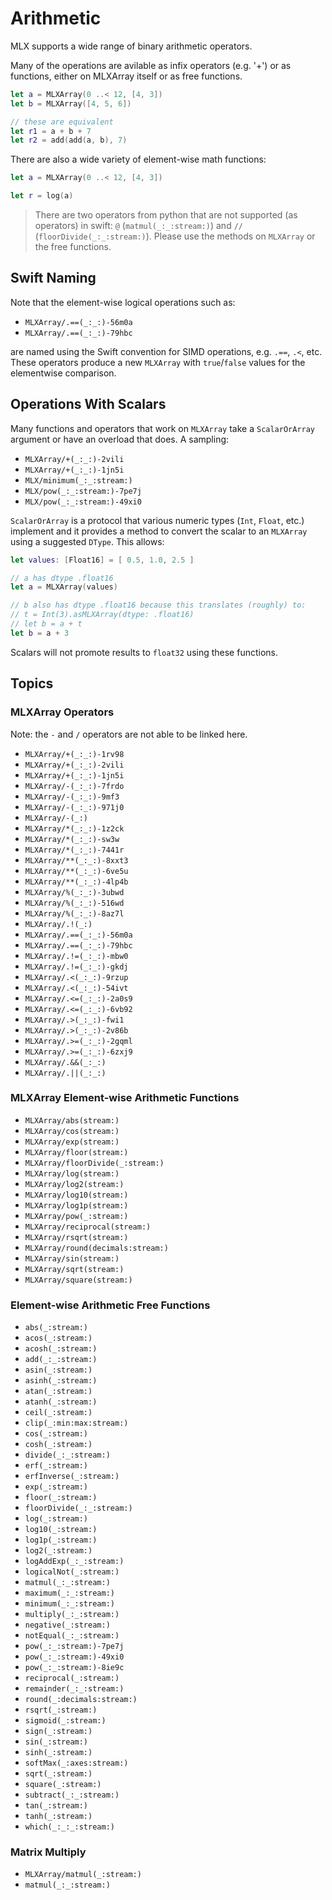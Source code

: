 # Arithmetic

MLX supports a wide range of binary arithmetic operators.

Many of the operations are avilable as infix operators (e.g. '+') or
as functions, either on MLXArray itself or as free functions.

```swift
let a = MLXArray(0 ..< 12, [4, 3])
let b = MLXArray([4, 5, 6])

// these are equivalent
let r1 = a + b + 7
let r2 = add(add(a, b), 7)
```

There are also a wide variety of element-wise math functions:

```swift
let a = MLXArray(0 ..< 12, [4, 3])

let r = log(a)
```

> There are two operators from python that are not supported (as operators) in
swift: `@` (``matmul(_:_:stream:)``) and `//` (``floorDivide(_:_:stream:)``).  Please
use the methods on `MLXArray` or the free functions.

## Swift Naming

Note that the element-wise logical operations such as:

- ``MLXArray/.==(_:_:)-56m0a``
- ``MLXArray/.==(_:_:)-79hbc``

are named using the Swift convention for SIMD operations, e.g. `.==`, `.<`, etc.  These
operators produce a new ``MLXArray`` with `true`/`false` values for the elementwise comparison.

## Operations With Scalars

Many functions and operators that work on ``MLXArray`` take a ``ScalarOrArray`` argument or have
an overload that does.  A sampling:

- ``MLXArray/+(_:_:)-2vili``
- ``MLXArray/+(_:_:)-1jn5i``
- ``MLX/minimum(_:_:stream:)``
- ``MLX/pow(_:_:stream:)-7pe7j``
- ``MLX/pow(_:_:stream:)-49xi0``

``ScalarOrArray`` is a protocol that various numeric types (`Int`, `Float`, etc.) implement and it
provides a method to convert the scalar to an ``MLXArray`` using a suggested ``DType``.  This allows:

```swift
let values: [Float16] = [ 0.5, 1.0, 2.5 ]

// a has dtype .float16
let a = MLXArray(values)

// b also has dtype .float16 because this translates (roughly) to:
// t = Int(3).asMLXArray(dtype: .float16)
// let b = a + t
let b = a + 3
```

Scalars will not promote results to `float32` using these functions.

## Topics

### MLXArray Operators

Note: the `-` and `/` operators are not able to be linked here.

- ``MLXArray/+(_:_:)-1rv98``
- ``MLXArray/+(_:_:)-2vili``
- ``MLXArray/+(_:_:)-1jn5i``
- ``MLXArray/-(_:_:)-7frdo``
- ``MLXArray/-(_:_:)-9mf3``
- ``MLXArray/-(_:_:)-971j0``
- ``MLXArray/-(_:)``
- ``MLXArray/*(_:_:)-1z2ck``
- ``MLXArray/*(_:_:)-sw3w``
- ``MLXArray/*(_:_:)-7441r``
- ``MLXArray/**(_:_:)-8xxt3``
- ``MLXArray/**(_:_:)-6ve5u``
- ``MLXArray/**(_:_:)-4lp4b``
- ``MLXArray/%(_:_:)-3ubwd``
- ``MLXArray/%(_:_:)-516wd``
- ``MLXArray/%(_:_:)-8az7l``
- ``MLXArray/.!(_:)``
- ``MLXArray/.==(_:_:)-56m0a``
- ``MLXArray/.==(_:_:)-79hbc``
- ``MLXArray/.!=(_:_:)-mbw0``
- ``MLXArray/.!=(_:_:)-gkdj``
- ``MLXArray/.<(_:_:)-9rzup``
- ``MLXArray/.<(_:_:)-54ivt``
- ``MLXArray/.<=(_:_:)-2a0s9``
- ``MLXArray/.<=(_:_:)-6vb92``
- ``MLXArray/.>(_:_:)-fwi1``
- ``MLXArray/.>(_:_:)-2v86b``
- ``MLXArray/.>=(_:_:)-2gqml``
- ``MLXArray/.>=(_:_:)-6zxj9``
- ``MLXArray/.&&(_:_:)``
- ``MLXArray/.||(_:_:)``

### MLXArray Element-wise Arithmetic Functions

- ``MLXArray/abs(stream:)``
- ``MLXArray/cos(stream:)``
- ``MLXArray/exp(stream:)``
- ``MLXArray/floor(stream:)``
- ``MLXArray/floorDivide(_:stream:)``
- ``MLXArray/log(stream:)``
- ``MLXArray/log2(stream:)``
- ``MLXArray/log10(stream:)``
- ``MLXArray/log1p(stream:)``
- ``MLXArray/pow(_:stream:)``
- ``MLXArray/reciprocal(stream:)``
- ``MLXArray/rsqrt(stream:)``
- ``MLXArray/round(decimals:stream:)``
- ``MLXArray/sin(stream:)``
- ``MLXArray/sqrt(stream:)``
- ``MLXArray/square(stream:)``

### Element-wise Arithmetic Free Functions

- ``abs(_:stream:)``
- ``acos(_:stream:)``
- ``acosh(_:stream:)``
- ``add(_:_:stream:)``
- ``asin(_:stream:)``
- ``asinh(_:stream:)``
- ``atan(_:stream:)``
- ``atanh(_:stream:)``
- ``ceil(_:stream:)``
- ``clip(_:min:max:stream:)``
- ``cos(_:stream:)``
- ``cosh(_:stream:)``
- ``divide(_:_:stream:)``
- ``erf(_:stream:)``
- ``erfInverse(_:stream:)``
- ``exp(_:stream:)``
- ``floor(_:stream:)``
- ``floorDivide(_:_:stream:)``
- ``log(_:stream:)``
- ``log10(_:stream:)``
- ``log1p(_:stream:)``
- ``log2(_:stream:)``
- ``logAddExp(_:_:stream:)``
- ``logicalNot(_:stream:)``
- ``matmul(_:_:stream:)``
- ``maximum(_:_:stream:)``
- ``minimum(_:_:stream:)``
- ``multiply(_:_:stream:)``
- ``negative(_:stream:)``
- ``notEqual(_:_:stream:)``
- ``pow(_:_:stream:)-7pe7j``
- ``pow(_:_:stream:)-49xi0``
- ``pow(_:_:stream:)-8ie9c``
- ``reciprocal(_:stream:)``
- ``remainder(_:_:stream:)``
- ``round(_:decimals:stream:)``
- ``rsqrt(_:stream:)``
- ``sigmoid(_:stream:)``
- ``sign(_:stream:)``
- ``sin(_:stream:)``
- ``sinh(_:stream:)``
- ``softMax(_:axes:stream:)``
- ``sqrt(_:stream:)``
- ``square(_:stream:)``
- ``subtract(_:_:stream:)``
- ``tan(_:stream:)``
- ``tanh(_:stream:)``
- ``which(_:_:_:stream:)``

### Matrix Multiply

- ``MLXArray/matmul(_:stream:)``
- ``matmul(_:_:stream:)``
